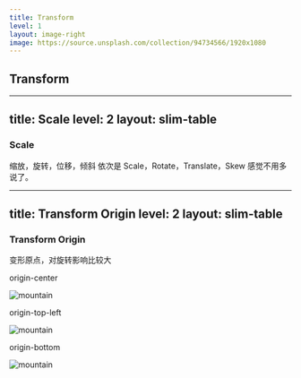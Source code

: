 ```yaml
---
title: Transform
level: 1
layout: image-right
image: https://source.unsplash.com/collection/94734566/1920x1080
---
```


## Transform

---
title: Scale
level: 2
layout: slim-table
---
### Scale

缩放，旋转，位移，倾斜
依次是 Scale，Rotate，Translate，Skew
感觉不用多说了。

---
title: Transform Origin
level: 2
layout: slim-table
---

### Transform Origin  

变形原点，对旋转影响比较大  

<div class="flex [&_div]:(w-[180px]) space-x-20">
<div class="">
 <p>origin-center</p>
 <img class="origin-center rotate-45 object-cover h-48 w-96"  alt="mountain" src="/assets/dust-mountain.avif" />
</div>
<div class="">
 <p>origin-top-left</p>
 <img class="origin-top-left rotate-12 object-cover h-48 w-96"  alt="mountain" src="/assets/dust-mountain.avif" />
</div>
<div class=" ...">
<p>origin-bottom</p>
 <img class="origin-bottom -rotate-12 object-cover h-48 w-96"  alt="mountain" src="/assets/dust-mountain.avif" />
</div>

</div>
